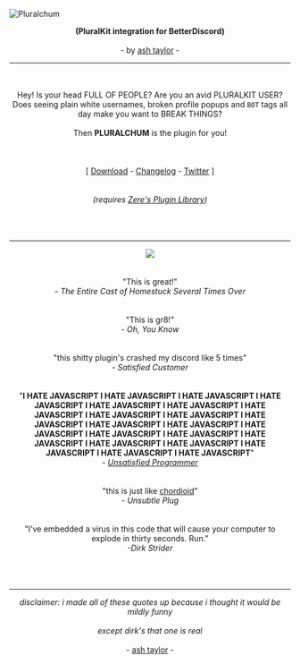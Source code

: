 ![Pluralchum](https://media.discordapp.net/attachments/846781793834106902/946383020334661692/overkill_logo_final.png?width=1440&height=204)
<p align="center"><b>(PluralKit integration for BetterDiscord)</b><br><br>- by <a href="https://estrobiologist.carrd.co/">ash taylor</a> -</p>


---

<p align="center">
  <br><br>
  Hey! Is your head FULL OF PEOPLE? Are you an avid PLURALKIT USER?<br>Does seeing plain white usernames, broken profile popups and <code>BOT</code> tags all day make you want to BREAK THINGS?<br><br>Then <b>PLURALCHUM</b> is the plugin for you!
  <br><br><br><br>
  [ <a href="https://github.com/transdisaster/pluralchum/releases/latest">Download</a> - 
  <a href="https://github.com/transdisaster/pluralchum/releases">Changelog</a> - 
  <a href="https://www.twitter.com/estroBiologist">Twitter</a> ]<br><br><br>
  <i>(requires <a href="https://rauenzi.github.io/BDPluginLibrary/">Zere's Plugin Library</a>)</i>
  <br><br><br><br></p>
  
---
<p align="center">
  <img src="https://media.discordapp.net/attachments/641904081320935435/946404709521047602/reviewns.jpg?width=1440&height=118">
  <br><br><br>
  "This is great!"<br> <i> - The Entire Cast of Homestuck Several Times Over</i><br><br><br>
 "This is gr8!"<br> <i> - Oh, You Know</i><br><br><br>
  "this shitty plugin's crashed my discord like 5 times"<br><i>- Satisfied Customer</i><br><br><br>
  "<b>I HATE JAVASCRIPT I HATE JAVASCRIPT I HATE JAVASCRIPT I HATE JAVASCRIPT I HATE JAVASCRIPT I HATE JAVASCRIPT I HATE JAVASCRIPT I HATE JAVASCRIPT I HATE JAVASCRIPT I HATE JAVASCRIPT I HATE JAVASCRIPT I HATE JAVASCRIPT I HATE JAVASCRIPT I HATE JAVASCRIPT I HATE JAVASCRIPT I HATE JAVASCRIPT I HATE JAVASCRIPT I HATE JAVASCRIPT I HATE JAVASCRIPT I HATE JAVASCRIPT I HATE JAVASCRIPT</b>"
  <br><i>- <a href="https://www.twitter.com/estroBiologist">Unsatisfied Programmer</a></i><br><br><br>
  "this is just like <a href="https://chordioid.com/">chordioid</a>"<br><i>- Unsubtle Plug</i><br><br><br>
  "I've embedded a virus in this code that will cause your computer to explode in thirty seconds. Run."<br><i>-Dirk Strider</i><br><br><br><br>
</p>

---
<p align="center">
<i>disclaimer: i made all of these quotes up because i thought it would be mildly funny<br><br>except dirk's that one is real</i><br><br>
- <a href="https://www.twitter.com/estroBiologist">ash taylor</a> -</p>
